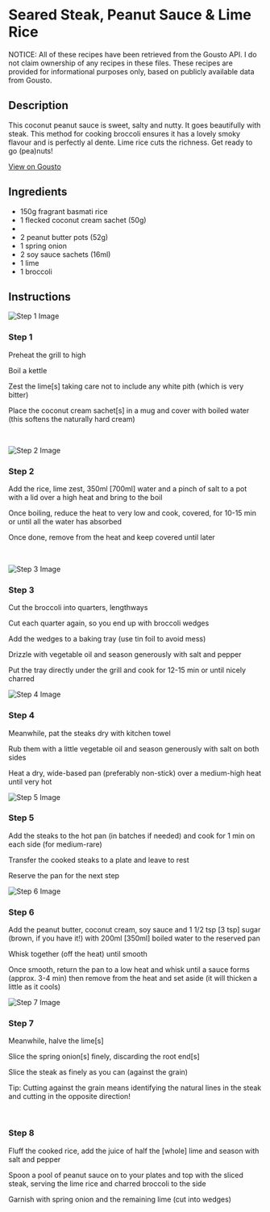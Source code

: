 # Seared Steak, Peanut Sauce & Lime Rice

NOTICE: All of these recipes have been retrieved from the Gousto API. I do not claim ownership of any recipes in these files. These recipes are provided for informational purposes only, based on publicly available data from Gousto.

## Description

This coconut peanut sauce is sweet, salty and nutty. It goes beautifully with steak. This method for cooking broccoli ensures it has a lovely smoky flavour and is perfectly al dente. Lime rice cuts the richness. Get ready to go (pea)nuts!


[View on Gousto](https://www.gousto.co.uk/recipes/cookbook/seared-steak-peanut-sauce-lime-rice)

## Ingredients

- 150g fragrant basmati rice 
- 1 flecked coconut cream sachet (50g)
- 
- 2 peanut butter pots (52g)
- 1 spring onion
- 2 soy sauce sachets (16ml)
- 1 lime 
- 1 broccoli

## Instructions

![Step 1 Image](https://production-media.gousto.co.uk/cms/recipe-step-image/554.-step-1-x200.jpg)

### Step 1

Preheat the grill to high


Boil a kettle


Zest the lime<span class="text-danger">[s]</span>&nbsp;taking care not to include any white pith (which is very bitter)


Place the coconut cream sachet<span class="text-danger">[s]</span> in a mug and cover with boiled water (this softens the naturally hard cream)


&nbsp;

![Step 2 Image](https://production-media.gousto.co.uk/cms/recipe-step-image/554.-step-2-x200.jpg)

### Step 2

Add the rice, lime zest, 350ml <span class="text-danger">[700ml]</span> water and a pinch of salt to a pot with a lid over a high heat and bring to the boil


Once boiling, reduce the heat to very low and cook, covered, for 10-15 min or until all the water has absorbed


Once done, remove from the heat and keep covered until later


<span style="font-family: Lato; font-size: 15px; white-space: pre-wrap;">&nbsp;</span>

![Step 3 Image](https://production-media.gousto.co.uk/cms/recipe-step-image/554.-step-3-x200.jpg)

### Step 3

Cut the broccoli into quarters, lengthways


Cut each quarter again, so you end up with broccoli wedges&nbsp;


Add the wedges to a baking tray (use tin foil to avoid mess)


Drizzle with vegetable oil and season generously with salt and pepper&nbsp;


Put the tray directly under the grill and cook for 12-15 min or until nicely charred

![Step 4 Image](https://production-media.gousto.co.uk/cms/recipe-step-image/554.-step-4-x200.jpg)

### Step 4

Meanwhile, pat the steaks dry with kitchen towel


Rub them with a little vegetable oil and season generously with salt on both sides


Heat a dry, wide-based pan (preferably non-stick) over a medium-high heat until very hot

![Step 5 Image](https://production-media.gousto.co.uk/cms/recipe-step-image/554.-step-5-x200.jpg)

### Step 5

Add the steaks to the hot pan (in batches if needed) and cook for 1 min on each side (for medium-rare)


Transfer the cooked steaks to a plate and leave to rest


Reserve the pan for the next step&nbsp;

![Step 6 Image](https://production-media.gousto.co.uk/cms/recipe-step-image/554.-step-6-x200.jpg)

### Step 6

Add the peanut butter, coconut cream, soy sauce and 1 1/2 tsp <span class="text-danger">[3 tsp]</span> sugar (brown, if you have it!) with 200ml <span class="text-danger">[350ml]</span> boiled water to the reserved pan


Whisk together (off the heat) until smooth


Once smooth, return the pan to a low heat and whisk until a sauce forms (approx. 3-4 min) then remove from the heat and set aside (it will thicken a little as it cools)

![Step 7 Image](https://production-media.gousto.co.uk/cms/recipe-step-image/554.-step-7-x200.jpg)

### Step 7

Meanwhile, halve the lime<span class="text-danger">[s]&nbsp;</span>


Slice the spring onion<span class="text-danger">[s]</span> finely, discarding the root end<span class="text-danger">[s]</span>


Slice the steak as finely as you can (against the grain)


Tip: Cutting against the grain means identifying the natural lines in the steak and cutting in the opposite direction!


&nbsp;

### Step 8

Fluff the cooked rice, add the juice of half the <span class="text-danger">[whole]</span> lime and season with salt and pepper


Spoon a pool of peanut sauce on to your plates and top with the sliced steak, serving the lime rice and charred broccoli to the side&nbsp;


Garnish with spring onion and the remaining lime (cut into wedges)

